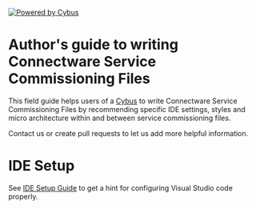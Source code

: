 [![Powered by Cybus](https://img.shields.io/badge/powered%20by-Cybus-yellow.svg?colorB=fca51f)](https://cybus.io)


# Author's guide to writing Connectware Service Commissioning Files

This field guide helps users of a [Cybus](https://cybus.io)
to write Connectware Service Commissioning Files
by recommending specific IDE settings, styles and
micro architecture within and between service commissioning files.

Contact us or create pull requests to let us add more 
helpful information.

# IDE Setup

See [IDE Setup Guide](ide-setup/visual-studio-code) to get a hint 
for configuring Visual Studio code properly.

